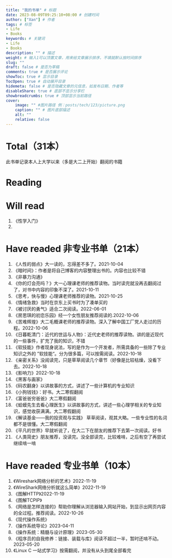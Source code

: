 ```yaml
---
title: "我的书单" # 标题
date: 2023-08-09T09:25:10+08:00 # 创建时间
author: ["Xan"] # 作者
tags: # 标签
- Life 
- Books
keywords: # 关键词
- Life 
- Books
description: "" # 描述
weight: # 输入1可以顶置文章，用来给文章展示排序，不填就默认按时间排序
slug: ""
draft: false # 是否为草稿
comments: true # 是否展示评论
showToc: true # 显示目录
TocOpen: true # 自动展开目录
hidemeta: false # 是否隐藏文章的元信息，如发布日期、作者等
disableShare: true # 底部不显示分享栏
showbreadcrumbs: true # 顶部显示当前路径
cover:
    image: "" #图片路径 例：posts/tech/123/picture.png
    caption: "" # 图片底部描述
    alt: ""
    relative: false
---
```


# Total（31本）
此书单记录本人上大学以来（多是大二上开始）翻阅的书籍

# Reading

# Will read
1. 《性学入门》
2. 

# Have readed 非专业书单（21本）
1. 《人性的弱点》大一读的，忘得差不多了。2021-10-04
2. 《暗时间》：作者是将自己博客的内容整理出书的。内容也比较不错
3. 《非暴力沟通》
4. 《你的灯会亮吗？》大一心理课老师的推荐读物。当时读完就没再去翻阅过了，对书中内容的印象不深了。2021-10-11
5. 《思考，快与慢》心理课老师推荐的读物。2021-10-25
6. 《情绪急救》当时在京东上买书时为了凑单买的
7. 《被讨厌的勇气》适合二次阅读。2022-06-01
8. 《房思琪的初恋乐园》经一个女性朋友推荐阅读的.2022-10-06
9. 《苦难辉煌》大二毛概课老师的推荐读物。深入了解中国工厂党人走过的历程。2022-10-06
10. 《日暮乾清门：近代的世运与人物》：近代史老师的推荐读物。讲的是近现代的一些事件，扩充了我的知识，不错
11. 《软技能》作者现身说法，写的是作为一个开发者，所需具备的一些除了专业知识之外的 ”软技能“。分为很多篇，可以按需阅读。2022-10-18
12. 《亲密关系》没阅读完，只是草草阅读几个章节（好像是比较枯燥，没看下去。2022-10-18
13. 《影响力》2022-10-18
14. 《黑客与画家》
15. 《码农翻身》以讲故事的方式，讲述了一些计算机的专业知识
16. 《小狗钱钱》：好书。大二寒假翻阅
17. 《富爸爸穷爸爸》大二寒假翻阅
18. 《蛤蟆先生去看心理医生》以讲故事的方式，讲述一些心理学相关的专业知识，感觉收获满满。大二寒假翻阅
19. 《解读基金——我的投资观与实践》 草草阅读，观其大略。一些专业性的名词都不是很懂。大二寒假翻阅
20. 《平凡的世界》早就听说了，在大二下在朋友的推荐下去第一次阅读。好书
21. 《人类简史》朋友推荐，没读完。没全部读完，比较难啃，之后有空了再尝试继续啃一啃

# Have readed 专业书单（10本）
1. 《Wireshark网络分析的艺术》2022-11-19
2. 《WireShark网络分析就这么简单》2022-11-19
3. 《图解HTTP》2022-11-19
4. 《图解TCPIP》
5. 《网络是怎样连接的》帮助你理解从浏览器输入网站开始，到显示出网页内容的全过程。推荐阅读。2022-10-26
6. 《现代操作系统》
7. 《操作系统导论》2023-04-11
8. 《操作系统：精髓与设计原理》2023-05-30
9. 《程序员的自我修养：链接、装载与库》阅读不超过一半，暂时还啃不动。2023-05-20
10. 《Linux C 一站式学习》按需翻阅，并没有从头到尾全部看完

